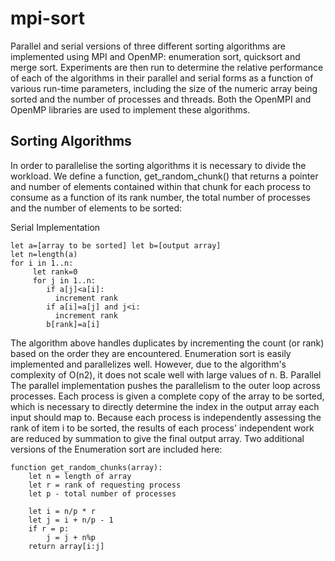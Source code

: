 # mpi-sort
Parallel and serial versions of three different sorting algorithms are implemented using MPI and OpenMP: enumeration sort, quicksort and merge sort. Experiments are then run to determine the relative performance of each of the algorithms in their parallel and serial forms as a function of various run-time parameters, including the size of the numeric array being sorted and the number of processes and threads.
Both the OpenMPI and OpenMP libraries are used to implement these algorithms.


## Sorting Algorithms
In order to parallelise the sorting algorithms it is necessary to divide the workload. We define a function, get_random_chunk() that returns a pointer and number of elements contained within that chunk for each process to consume as a function of its rank number, the total number of processes and the number of elements to be sorted:


Serial Implementation
```
let a=[array to be sorted] let b=[output array]
let n=length(a)
for i in 1..n:
     let rank=0
     for j in 1..n:
        if a[j]<a[i]:
          increment rank
        if a[i]=a[j] and j<i:
          increment rank
        b[rank]=a[i]
```

The algorithm above handles duplicates by incrementing the count (or rank) based on the order they are encountered.
Enumeration sort is easily implemented and parallelizes well. However, due to the algorithm's complexity of O(n2), it does not scale well with large values of n.
B. Parallel
The parallel implementation pushes the parallelism to the outer loop across processes. Each process is given a complete copy of the array to be sorted, which is necessary to directly determine the index in the output array each input should map to. Because each process is independently assessing the rank of item i to be sorted, the results of each process' independent work are reduced by summation to give the final output array.
Two additional versions of the Enumeration sort are included here: 

```
function get_random_chunks(array):
    let n = length of array
    let r = rank of requesting process
    let p - total number of processes

    let i = n/p * r
    let j = i + n/p - 1
    if r = p:
        j = j + n%p
    return array[i:j]
```

